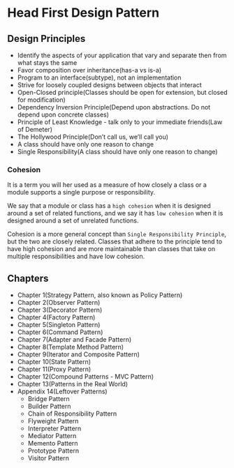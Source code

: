 # Head First Design Pattern

## Design Principles
- Identify the aspects of your application that vary and separate then from what stays the same
- Favor composition over inheritance(has-a vs is-a)
- Program to an interface(subtype), not an implementation
- Strive for loosely coupled designs between objects that interact
- Open-Closed principle(Classes should be open for extension, but closed for modification)
- Dependency Inversion Principle(Depend upon abstractions. Do not depend upon concrete classes)
- Principle of Least Knowledge - talk only to your immediate friends(Law of Demeter)
- The Hollywood Principle(Don’t call us, we’ll call you)
- A class should have only one reason to change
- Single Responsibility(A class should have only one reason to change)

### Cohesion

It is a term you will her used as a measure of how closely a class or a module supports a single purpose or responsibility.

We say that a module or class has a `high cohesion` when it is designed around a set of related functions, and we say  it has `low cohesion` when it is designed around a set of unrelated functions.

Cohesion is a more general concept than `Single Responsibility Principle`, but the two are closely related. Classes that adhere to the principle tend to have high cohesion and are more maintainable than classes that take on multiple responsibilities and have low cohesion.

## Chapters

- Chapter 1(Strategy Pattern, also known as Policy Pattern)
- Chapter 2(Observer Pattern)
- Chapter 3(Decorator Pattern)
- Chapter 4(Factory Pattern)
- Chapter 5(Singleton Pattern)
- Chapter 6(Command Pattern)
- Chapter 7(Adapter and Facade Pattern)
- Chapter 8(Template Method Pattern)
- Chapter 9(Iterator and Composite Pattern)
- Chapter 10(State Pattern)
- Chapter 11(Proxy Pattern)
- Chapter 12(Compound Patterns - MVC Pattern)
- Chapter 13(Patterns in the Real World)
- Appendix 14(Leftover Patterns)
  - Bridge Pattern
  - Builder Pattern
  - Chain of Responsibility Pattern
  - Flyweight Pattern
  - Interpreter Pattern
  - Mediator Pattern
  - Memento Pattern
  - Prototype Pattern
  - Visitor Pattern
